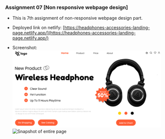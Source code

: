 ### Assignment 07 [Non responsive webpage design]

- This is 7th assignment of non-responsive webpage design part.
- Deployed link on netlify:
  [https://headphones-accessories-landing-page.netlify.app/](https://headphones-accessories-landing-page.netlify.app/)
  
 - Screenshot:
   ![Snapshot of entire page](https://github.com/govind-magar-999/webpage-assignment-07/blob/main/thumbnail.png)
   ![Snapshot of entire page](https://github.com/govind-magar-999/webpage-assignment-07/blob/main/07.png)
